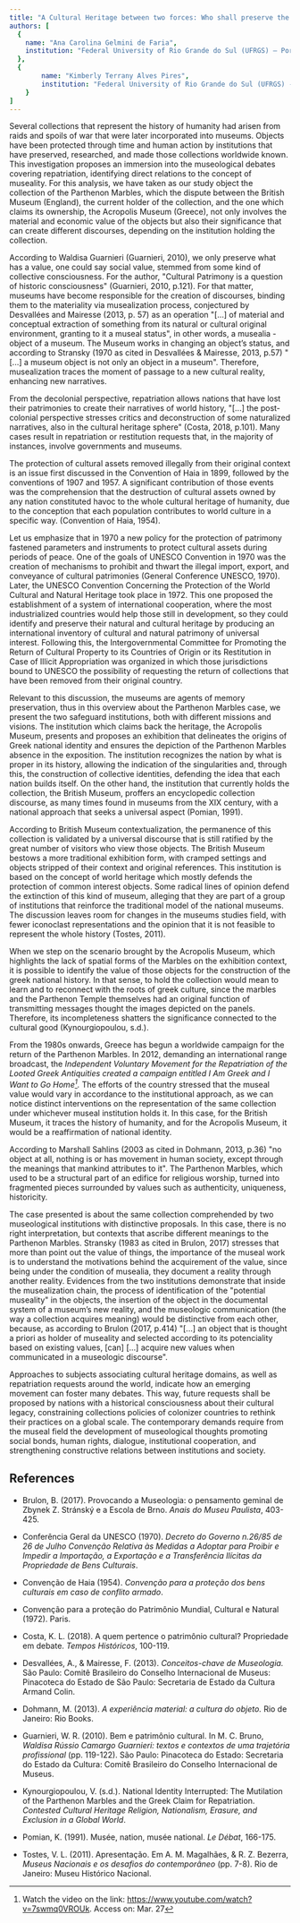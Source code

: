 ```yaml
---
title: "A Cultural Heritage between two forces: Who shall preserve the Parthenon Marbles?"
authors: [
  {
    name: "Ana Carolina Gelmini de Faria",
    institution: "Federal University of Rio Grande do Sul (UFRGS) – Porto Alegre, Brazil"
  },
  { 
		name: "Kimberly Terrany Alves Pires",
		institution: "Federal University of Rio Grande do Sul (UFRGS) - Porto Alegre, Brazil"
	}
]
---
```


Several collections that represent the history of humanity had arisen
from raids and spoils of war that were later incorporated into museums.
Objects have been protected through time and human action by
institutions that have preserved, researched, and made those collections
worldwide known. This investigation proposes an immersion into the
museological debates covering repatriation, identifying direct relations
to the concept of museality. For this analysis, we have taken as our
study object the collection of the Parthenon Marbles, which the dispute
between the British Museum (England), the current holder of the
collection, and the one which claims its ownership, the Acropolis Museum
(Greece), not only involves the material and economic value of the
objects but also their significance that can create different
discourses, depending on the institution holding the collection.

According to Waldisa Guarnieri (Guarnieri, 2010), we only preserve what
has a value, one could say social value, stemmed from some kind of
collective consciousness. For the author, \"Cultural Patrimony is a
question of historic consciousness\" (Guarnieri, 2010, p.121). For that
matter, museums have become responsible for the creation of discourses,
binding them to the materiality via musealization process, conjectured
by Desvallées and Mairesse (2013, p. 57) as an operation \"\[\...\] of
material and conceptual extraction of something from its natural or
cultural original environment, granting to it a museal status\", in
other words, a musealia - object of a museum. The Museum works in
changing an object’s status, and according to Stransky (1970 as cited in
Desvallées & Mairesse, 2013, p.57) \"\[\...\] a museum object is not
only an object in a museum\". Therefore, musealization traces the moment
of passage to a new cultural reality, enhancing new narratives.

From the decolonial perspective, repatriation allows nations that have
lost their patrimonies to create their narratives of world history,
"\[\...\] the post-colonial perspective stresses critics and
deconstruction of some naturalized narratives, also in the cultural
heritage sphere\" (Costa, 2018, p.101). Many cases result in
repatriation or restitution requests that, in the majority of instances,
involve governments and museums.

The protection of cultural assets removed illegally from their original
context is an issue first discussed in the Convention of Haia in 1899,
followed by the conventions of 1907 and 1957. A significant contribution
of those events was the comprehension that the destruction of cultural
assets owned by any nation constituted havoc to the whole cultural
heritage of humanity, due to the conception that each population
contributes to world culture in a specific way. (Convention of Haia,
1954).

Let us emphasize that in 1970 a new policy for the protection of
patrimony fastened parameters and instruments to protect cultural assets
during periods of peace. One of the goals of UNESCO Convention in 1970
was the creation of mechanisms to prohibit and thwart the illegal
import, export, and conveyance of cultural patrimonies (General
Conference UNESCO, 1970). Later, the UNESCO Convention Concerning the
Protection of the World Cultural and Natural Heritage took place in
1972. This one proposed the establishment of a system of international
cooperation, where the most industrialized countries would help those
still in development, so they could identify and preserve their natural
and cultural heritage by producing an international inventory of
cultural and natural patrimony of universal interest. Following this,
the Intergovernmental Committee for Promoting the Return of Cultural
Property to its Countries of Origin or its Restitution in Case of
Illicit Appropriation was organized in which those jurisdictions bound
to UNESCO the possibility of requesting the return of collections that
have been removed from their original country.

Relevant to this discussion, the museums are agents of memory
preservation, thus in this overview about the Parthenon Marbles case, we
present the two safeguard institutions, both with different missions and
visions. The institution which claims back the heritage, the Acropolis
Museum, presents and proposes an exhibition that delineates the origins
of Greek national identity and ensures the depiction of the Parthenon
Marbles absence in the exposition. The institution recognizes the nation
by what is proper in its history, allowing the indication of the
singularities and, through this, the construction of collective
identities, defending the idea that each nation builds itself. On the
other hand, the institution that currently holds the collection, the
British Museum, proffers an encyclopedic collection discourse, as many
times found in museums from the XIX century, with a national approach
that seeks a universal aspect (Pomian, 1991).

According to British Museum contextualization, the permanence of this
collection is validated by a universal discourse that is still ratified
by the great number of visitors who view those objects. The British
Museum bestows a more traditional exhibition form, with cramped settings
and objects stripped of their context and original references. This
institution is based on the concept of world heritage which mostly
defends the protection of common interest objects. Some radical lines of
opinion defend the extinction of this kind of museum, alleging that they
are part of a group of institutions that reinforce the traditional model
of the national museums. The discussion leaves room for changes in the
museums studies field, with fewer iconoclast representations and the
opinion that it is not feasible to represent the whole history (Tostes,
2011).

When we step on the scenario brought by the Acropolis Museum, which
highlights the lack of spatial forms of the Marbles on the exhibition
context, it is possible to identify the value of those objects for the
construction of the greek national history. In that sense, to hold the
collection would mean to learn and to reconnect with the roots of greek
culture, since the marbles and the Parthenon Temple themselves had an
original function of transmitting messages thought the images depicted
on the panels. Therefore, its incompleteness shatters the significance
connected to the cultural good (Kynourgiopoulou, s.d.).

From the 1980s onwards, Greece has begun a worldwide campaign for the
return of the Parthenon Marbles. In 2012, demanding an international
range broadcast, the *Independent Voluntary Movement for the
Repatriation of the Looted Greek Antiquities *created a campaign
entitled *I Am Greek and I Want to Go Home*[^1]*.* The efforts of the
country stressed that the museal value would vary in accordance to the
institutional approach, as we can notice distinct interventions on the
representation of the same collection under whichever museal institution
holds it. In this case, for the British Museum, it traces the history of
humanity, and for the Acropolis Museum, it would be a reaffirmation of
national identity.

According to Marshall Sahlins (2003 as cited in Dohmann, 2013, p.36)
\"no object at all, nothing is or has movement in human society, except
through the meanings that mankind attributes to it\". The Parthenon
Marbles, which used to be a structural part of an edifice for religious
worship, turned into fragmented pieces surrounded by values such as
authenticity, uniqueness, historicity.

The case presented is about the same collection comprehended by two
museological institutions with distinctive proposals. In this case,
there is no right interpretation, but contexts that ascribe different
meanings to the Parthenon Marbles. Stransky (1983 as cited in Brulon,
2017) stresses that more than point out the value of things, the
importance of the museal work is to understand the motivations behind
the acquirement of the value, since being under the condition of
musealia, they document a reality through another reality. Evidences
from the two institutions demonstrate that inside the musealization
chain, the process of identification of the \"potential museality\" in
the objects, the insertion of the object in the documental system of a
museum’s new reality, and the museologic communication (the way a
collection acquires meaning) would be distinctive from each other,
because, as according to Brulon (2017, p.414) \"\[\...\] an object that
is thought a priori as holder of museality and selected according to its
potenciality based on existing values, \[can\] \[\...\] acquire new
values when communicated in a museologic discourse\".

Approaches to subjects associating cultural heritage domains, as well as
repatriation requests around the world, indicate how an emerging
movement can foster many debates. This way, future requests shall be
proposed by nations with a historical consciousness about their cultural
legacy, constraining collections policies of colonizer countries to
rethink their practices on a global scale. The contemporary demands
require from the museal field the development of museological thoughts
promoting social bonds, human rights, dialogue, institutional
cooperation, and strengthening constructive relations between
institutions and society.

## References

- Brulon, B. (2017). Provocando a Museologia: o pensamento geminal de
  Zbynek Z. Stránský e a Escola de Brno. *Anais do Museu Paulista*,
  403-425.
- Conferência Geral da UNESCO (1970). *Decreto do Governo n.26/85 de 26
  de Julho Convenção Relativa às Medidas a Adoptar para Proibir e
  Impedir a Importação, a Exportação e a Transferência Ilícitas da
  Propriedade de Bens Culturais*.

- Convenção de Haia (1954). *Convenção para a proteção dos bens
  culturais em caso de conflito armado*.

- Convenção para a proteção do Patrimônio Mundial, Cultural e Natural
  (1972). Paris.

- Costa, K. L. (2018). A quem pertence o patrimônio cultural?
  Propriedade em debate. *Tempos Históricos*, 100-119.

- Desvallées, A., & Mairesse, F. (2013). *Conceitos-chave de
  Museologia.* São Paulo: Comitê Brasileiro do Conselho Internacional de
  Museus: Pinacoteca do Estado de São Paulo: Secretaria de Estado da
  Cultura Armand Colin.

- Dohmann, M. (2013). *A experiência material: a cultura do objeto.* Rio
  de Janeiro: Rio Books.

- Guarnieri, W. R. (2010). Bem e patrimônio cultural. In M. C. Bruno,
  *Waldisa Rússio Camargo Guarnieri: textos e contextos de uma
  trajetória profissional* (pp. 119-122). São Paulo: Pinacoteca do
  Estado: Secretaria do Estado da Cultura: Comitê Brasileiro do Conselho
  Internacional de Museus.

- Kynourgiopoulou, V. (s.d.). National Identity Interrupted: The
  Mutilation of the Parthenon Marbles and the Greek Claim for
  Repatriation. *Contested Cultural Heritage Religion, Nationalism,
  Erasure, and Exclusion in a Global World*.

- Pomian, K. (1991). Musée, nation, musée national. *Le Débat*, 166-175.

- Tostes, V. L. (2011). Apresentação. Em A. M. Magalhães, & R. Z.
  Bezerra, *Museus Nacionais e os desafios do contemporâneo* (pp. 7-8).
  Rio de Janeiro: Museu Histórico Nacional.

[^1]: Watch the video on the link: https://www.youtube.com/watch?v=7swmq0VROUk. Access on: Mar. 27